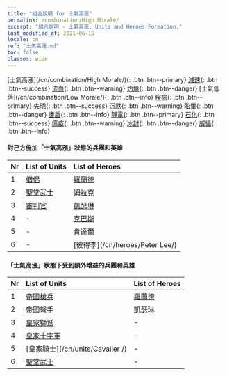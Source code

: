 ```yaml
---
title: "組合說明 for 士氣高漲"
permalink: /combination/High Morale/
excerpt: "組合說明 - 士氣高漲. Units and Heroes Formation."
last_modified_at: 2021-06-15
locale: cn
ref: "士氣高漲.md"
toc: false
classes: wide
---
```


  [士氣高漲](/cn/combination/High Morale/){: .btn .btn--primary} [減速](/cn/combination/Slow/){: .btn .btn--success} [流血](/cn/combination/Bleeding/){: .btn .btn--warning} [灼燒](/cn/combination/Burning/){: .btn .btn--danger} [士氣低落](/cn/combination/Low Morale/){: .btn .btn--info} [疾病](/cn/combination/Disease/){: .btn .btn--primary} [失明](/cn/combination/Blind/){: .btn .btn--success} [沉默](/cn/combination/Silence/){: .btn .btn--warning} [眩暈](/cn/combination/Stun/){: .btn .btn--danger} [護盾](/cn/combination/Shield/){: .btn .btn--info} [靜電](/cn/combination/Static/){: .btn .btn--primary} [石化](/cn/combination/Petrify/){: .btn .btn--success} [瘟疫](/cn/combination/Plague/){: .btn .btn--warning} [冰封](/cn/combination/Freeze/){: .btn .btn--danger} [威懾](/cn/combination/Deterrence/){: .btn .btn--info} 


#### 對己方施加「士氣高漲」狀態的兵團和英雄

  | Nr |  List of Units  | List of Heroes | 
  |:---|:----------------|:---------------| 
  | 1 | [僧侶](/cn/units/Monk/) | [羅蘭德](/cn/heroes/Roland/) |
  | 2 | [聖堂武士](/cn/units/Paladin/) | [姆拉克](/cn/heroes/Mullich/) |
  | 3 | [審判官](/cn/units/Judicator/) | [凱瑟琳](/cn/heroes/Catherine/) |
  | 4 | - | [克巴斯](/cn/heroes/Korbac/) |
  | 5 | - | [肯達爾](/cn/heroes/Kendal/) |
  | 6 | - | [彼得李](/cn/heroes/Peter Lee/) |


#### 「士氣高漲」狀態下受到額外增益的兵團和英雄

  | Nr |  List of Units  | List of Heroes | 
  |:---|:----------------|:---------------| 
  | 1 | [帝國槍兵](/cn/units/Pikeman/) | [羅蘭德](/cn/heroes/Roland/) |
  | 2 | [帝國弩手](/cn/units/Marksman/) | [凱瑟琳](/cn/heroes/Catherine/) |
  | 3 | [皇家獅鷲](/cn/units/Griffin/) | - |
  | 4 | [皇家十字軍](/cn/units/Swordsman/) | - |
  | 5 | [皇家騎士](/cn/units/Cavalier /) | - |
  | 6 | [聖堂武士](/cn/units/Paladin/) | - |
